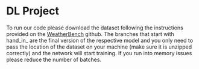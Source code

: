 # DL Project

To run our code please download the dataset following the instructions provided on the [WeatherBench](https://github.com/pangeo-data/WeatherBench) github. The branches that start with hand_in_ are the final version of the respective model and you only need to pass the location of the dataset on your machine (make sure it is unzipped correctly) and the network will start training. If you run into memory issues please reduce the number of batches.
